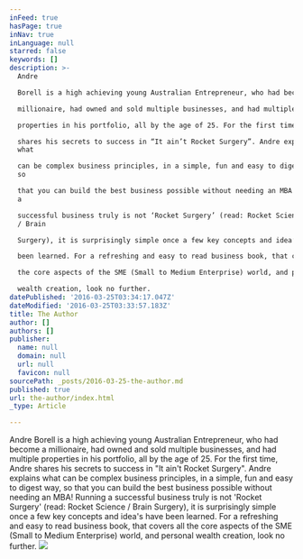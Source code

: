 ```yaml
---
inFeed: true
hasPage: true
inNav: true
inLanguage: null
starred: false
keywords: []
description: >-
  Andre

  Borell is a high achieving young Australian Entrepreneur, who had become a

  millionaire, had owned and sold multiple businesses, and had multiple

  properties in his portfolio, all by the age of 25. For the first time, Andre

  shares his secrets to success in “It ain’t Rocket Surgery”. Andre explains
  what

  can be complex business principles, in a simple, fun and easy to digest way,
  so

  that you can build the best business possible without needing an MBA! Running
  a

  successful business truly is not ‘Rocket Surgery’ (read: Rocket Science
  / Brain

  Surgery), it is surprisingly simple once a few key concepts and idea’s have

  been learned. For a refreshing and easy to read business book, that covers all

  the core aspects of the SME (Small to Medium Enterprise) world, and personal

  wealth creation, look no further.
datePublished: '2016-03-25T03:34:17.047Z'
dateModified: '2016-03-25T03:33:57.183Z'
title: The Author
author: []
authors: []
publisher:
  name: null
  domain: null
  url: null
  favicon: null
sourcePath: _posts/2016-03-25-the-author.md
published: true
url: the-author/index.html
_type: Article

---
```

Andre
Borell is a high achieving young Australian Entrepreneur, who had become a
millionaire, had owned and sold multiple businesses, and had multiple
properties in his portfolio, all by the age of 25\. For the first time, Andre
shares his secrets to success in "It ain't Rocket Surgery". Andre explains what
can be complex business principles, in a simple, fun and easy to digest way, so
that you can build the best business possible without needing an MBA! Running a
successful business truly is not 'Rocket Surgery' (read: Rocket Science / Brain
Surgery), it is surprisingly simple once a few key concepts and idea's have
been learned. For a refreshing and easy to read business book, that covers all
the core aspects of the SME (Small to Medium Enterprise) world, and personal
wealth creation, look no further.
![](https://the-grid-user-content.s3-us-west-2.amazonaws.com/c750d747-1b84-4c91-8769-f0529b1abd17.png)